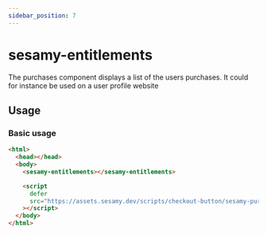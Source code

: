 ```yaml
---
sidebar_position: 7
---
```


# sesamy-entitlements

The purchases component displays a list of the users purchases. It could for instance be used on a user profile website

## Usage

### Basic usage

```html
<html>
  <head></head>
  <body>
    <sesamy-entitlements></sesamy-entitlements>

    <script
      defer
      src="https://assets.sesamy.dev/scripts/checkout-button/sesamy-purchases.min.js"
    ></script>
  </body>
</html>
```
